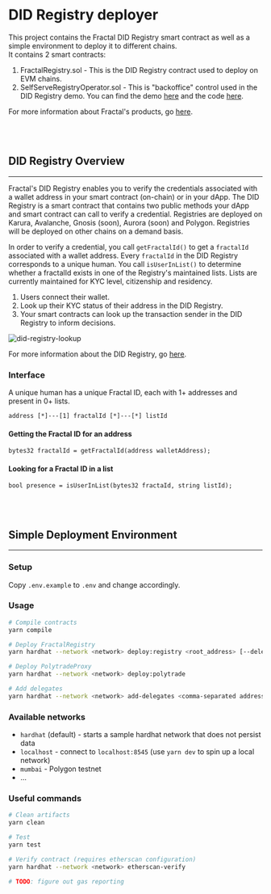 # DID Registry deployer

This project contains the Fractal DID Registry smart contract as well as a simple environment to deploy it to different chains.  
It contains 2 smart contracts:
1. FractalRegistry.sol - This is the DID Registry contract used to deploy on EVM chains.
2. SelfServeRegistryOperator.sol - This is "backoffice" control used in the DID Registry demo. You can find the demo [here](https://did-registry.demo.fractal.id/) and the code [here](https://github.com/trustfractal/did-registry-demo-dapp).

For more information about Fractal's products, go [here](https://fractal.notion.site/Fractal-Product-Overview-2c63841aebaf4000b96f1c44c1680ad1).

<br/>
<br/>

##  DID Registry Overview
___
Fractal's DID Registry enables you to verify the credentials associated with a wallet address in your smart contract (on-chain) or in your dApp.  The DID Registry is a smart contract that contains two public methods your dApp and smart contract can call to verify a credential. Registries are deployed on Karura, Avalanche, Gnosis (soon),  Aurora (soon) and Polygon. Registries will be deployed on other chains on a demand basis.

In order to verify a credential, you call `getFractalId()` to get a `fractalId` associated with a wallet address. Every `fractalId` in the DID Registry corresponds to a unique human. You call `isUserInList()` to determine whether a fractalId exists in one of the Registry's maintained lists. Lists are currently maintained for KYC level, citizenship and residency.

1. Users connect their wallet.
2. Look up their KYC status of their address in the DID Registry.
3. Your smart contracts can look up the transaction sender in the DID Registry to inform decisions.

![did-registry-lookup](https://user-images.githubusercontent.com/365821/166981861-3966c717-ffcc-4162-b6f0-5dd9e0ac4a76.png)


For more information about the DID Registry, go [here](https://docs.developer.fractal.id/fractal-did-registry).

### Interface

A unique human has a unique Fractal ID, each with 1+ addresses and present in 0+ lists.

```
address [*]---[1] fractalId [*]---[*] listId
```

#### Getting the Fractal ID for an address

```solidity
bytes32 fractalId = getFractalId(address walletAddress);
```

#### Looking for a Fractal ID in a list

```solidity
bool presence = isUserInList(bytes32 fractaId, string listId);
```
<br/>
<br/>


## Simple Deployment Environment
___
### Setup

Copy `.env.example` to `.env` and change accordingly.

### Usage

```bash
# Compile contracts
yarn compile

# Deploy FractalRegistry
yarn hardhat --network <network> deploy:registry <root_address> [--delegates <comma-separated address list>]

# Deploy PolytradeProxy
yarn hardhat --network <network> deploy:polytrade

# Add delegates
yarn hardhat --network <network> add-delegates <comma-separated address list>
```

### Available networks

* `hardhat` (default) - starts a sample hardhat network that does not persist data
* `localhost` - connect to `localhost:8545` (use `yarn dev` to spin up a local network)
* `mumbai` - Polygon testnet
* ...

### Useful commands

```bash
# Clean artifacts
yarn clean

# Test
yarn test

# Verify contract (requires etherscan configuration)
yarn hardhat --network <network> etherscan-verify

# TODO: figure out gas reporting
```

